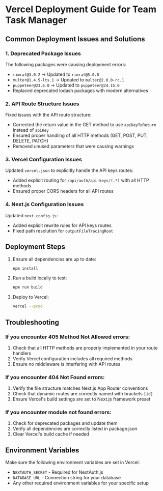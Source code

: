 # Vercel Deployment Guide for Team Task Manager

## Common Deployment Issues and Solutions

### 1. Deprecated Package Issues
The following packages were causing deployment errors:
- `rimraf@3.0.2` → Updated to `rimraf@5.0.0`
- `multer@1.4.5-lts.1` → Updated to `multer@2.0.0-rc.1`
- `puppeteer@23.6.0` → Updated to `puppeteer@24.15.0`
- Replaced deprecated lodash packages with modern alternatives

### 2. API Route Structure Issues
Fixed issues with the API route structure:
- Corrected the return value in the GET method to use `apiKeyToReturn` instead of `apiKey`
- Ensured proper handling of all HTTP methods (GET, POST, PUT, DELETE, PATCH)
- Removed unused parameters that were causing warnings

### 3. Vercel Configuration Issues
Updated `vercel.json` to explicitly handle the API keys routes:
- Added explicit routing for `/api/auth/api-keys/(.*)` with all HTTP methods
- Ensured proper CORS headers for all API routes

### 4. Next.js Configuration Issues
Updated `next.config.js`:
- Added explicit rewrite rules for API keys routes
- Fixed path resolution for `outputFileTracingRoot`

## Deployment Steps

1. Ensure all dependencies are up to date:
   ```bash
   npm install
   ```

2. Run a build locally to test:
   ```bash
   npm run build
   ```

3. Deploy to Vercel:
   ```bash
   vercel --prod
   ```

## Troubleshooting

### If you encounter 405 Method Not Allowed errors:
1. Check that all HTTP methods are properly implemented in your route handlers
2. Verify Vercel configuration includes all required methods
3. Ensure no middleware is interfering with API routes

### If you encounter 404 Not Found errors:
1. Verify the file structure matches Next.js App Router conventions
2. Check that dynamic routes are correctly named with brackets `[id]`
3. Ensure Vercel's build settings are set to Next.js framework preset

### If you encounter module not found errors:
1. Check for deprecated packages and update them
2. Verify all dependencies are correctly listed in package.json
3. Clear Vercel's build cache if needed

## Environment Variables
Make sure the following environment variables are set in Vercel:
- `NEXTAUTH_SECRET` - Required for NextAuth.js
- `DATABASE_URL` - Connection string for your database
- Any other required environment variables for your specific setup